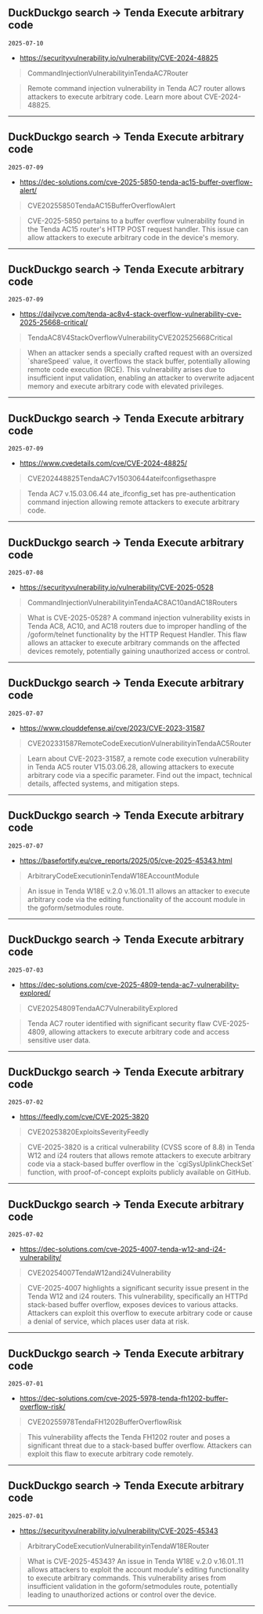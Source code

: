 ## DuckDuckgo search -> Tenda Execute arbitrary code
`2025-07-10`

* https://securityvulnerability.io/vulnerability/CVE-2024-48825

<blockquote>
 CommandInjectionVulnerabilityinTendaAC7Router
</blockquote>
<blockquote>
Remote command injection vulnerability in Tenda AC7 router allows attackers to execute arbitrary code. Learn more about CVE-2024-48825.
</blockquote>

---

## DuckDuckgo search -> Tenda Execute arbitrary code
`2025-07-09`

* https://dec-solutions.com/cve-2025-5850-tenda-ac15-buffer-overflow-alert/

<blockquote>
 CVE20255850TendaAC15BufferOverflowAlert
</blockquote>
<blockquote>
CVE-2025-5850 pertains to a buffer overflow vulnerability found in the Tenda AC15 router's HTTP POST request handler. This issue can allow attackers to execute arbitrary code in the device's memory.
</blockquote>

---

## DuckDuckgo search -> Tenda Execute arbitrary code
`2025-07-09`

* https://dailycve.com/tenda-ac8v4-stack-overflow-vulnerability-cve-2025-25668-critical/

<blockquote>
 TendaAC8V4StackOverflowVulnerabilityCVE202525668Critical
</blockquote>
<blockquote>
When an attacker sends a specially crafted request with an oversized `shareSpeed` value, it overflows the stack buffer, potentially allowing remote code execution (RCE). This vulnerability arises due to insufficient input validation, enabling an attacker to overwrite adjacent memory and execute arbitrary code with elevated privileges.
</blockquote>

---

## DuckDuckgo search -> Tenda Execute arbitrary code
`2025-07-09`

* https://www.cvedetails.com/cve/CVE-2024-48825/

<blockquote>
 CVE202448825TendaAC7v15030644ateifconfigsethaspre
</blockquote>
<blockquote>
Tenda AC7 v.15.03.06.44 ate_ifconfig_set has pre-authentication command injection allowing remote attackers to execute arbitrary code.
</blockquote>

---

## DuckDuckgo search -> Tenda Execute arbitrary code
`2025-07-08`

* https://securityvulnerability.io/vulnerability/CVE-2025-0528

<blockquote>
 CommandInjectionVulnerabilityinTendaAC8AC10andAC18Routers
</blockquote>
<blockquote>
What is CVE-2025-0528? A command injection vulnerability exists in Tenda AC8, AC10, and AC18 routers due to improper handling of the /goform/telnet functionality by the HTTP Request Handler. This flaw allows an attacker to execute arbitrary commands on the affected devices remotely, potentially gaining unauthorized access or control.
</blockquote>

---

## DuckDuckgo search -> Tenda Execute arbitrary code
`2025-07-07`

* https://www.clouddefense.ai/cve/2023/CVE-2023-31587

<blockquote>
 CVE202331587RemoteCodeExecutionVulnerabilityinTendaAC5Router
</blockquote>
<blockquote>
Learn about CVE-2023-31587, a remote code execution vulnerability in Tenda AC5 router V15.03.06.28, allowing attackers to execute arbitrary code via a specific parameter. Find out the impact, technical details, affected systems, and mitigation steps.
</blockquote>

---

## DuckDuckgo search -> Tenda Execute arbitrary code
`2025-07-07`

* https://basefortify.eu/cve_reports/2025/05/cve-2025-45343.html

<blockquote>
 ArbitraryCodeExecutioninTendaW18EAccountModule
</blockquote>
<blockquote>
An issue in Tenda W18E v.2.0 v.16.01..11 allows an attacker to execute arbitrary code via the editing functionality of the account module in the goform/setmodules route.
</blockquote>

---

## DuckDuckgo search -> Tenda Execute arbitrary code
`2025-07-03`

* https://dec-solutions.com/cve-2025-4809-tenda-ac7-vulnerability-explored/

<blockquote>
 CVE20254809TendaAC7VulnerabilityExplored
</blockquote>
<blockquote>
Tenda AC7 router identified with significant security flaw CVE-2025-4809, allowing attackers to execute arbitrary code and access sensitive user data.
</blockquote>

---

## DuckDuckgo search -> Tenda Execute arbitrary code
`2025-07-02`

* https://feedly.com/cve/CVE-2025-3820

<blockquote>
 CVE20253820ExploitsSeverityFeedly
</blockquote>
<blockquote>
CVE-2025-3820 is a critical vulnerability (CVSS score of 8.8) in Tenda W12 and i24 routers that allows remote attackers to execute arbitrary code via a stack-based buffer overflow in the `cgiSysUplinkCheckSet` function, with proof-of-concept exploits publicly available on GitHub.
</blockquote>

---

## DuckDuckgo search -> Tenda Execute arbitrary code
`2025-07-02`

* https://dec-solutions.com/cve-2025-4007-tenda-w12-and-i24-vulnerability/

<blockquote>
 CVE20254007TendaW12andi24Vulnerability
</blockquote>
<blockquote>
CVE-2025-4007 highlights a significant security issue present in the Tenda W12 and i24 routers. This vulnerability, specifically an HTTPd stack-based buffer overflow, exposes devices to various attacks. Attackers can exploit this overflow to execute arbitrary code or cause a denial of service, which places user data at risk.
</blockquote>

---

## DuckDuckgo search -> Tenda Execute arbitrary code
`2025-07-01`

* https://dec-solutions.com/cve-2025-5978-tenda-fh1202-buffer-overflow-risk/

<blockquote>
 CVE20255978TendaFH1202BufferOverflowRisk
</blockquote>
<blockquote>
This vulnerability affects the Tenda FH1202 router and poses a significant threat due to a stack-based buffer overflow. Attackers can exploit this flaw to execute arbitrary code remotely.
</blockquote>

---

## DuckDuckgo search -> Tenda Execute arbitrary code
`2025-07-01`

* https://securityvulnerability.io/vulnerability/CVE-2025-45343

<blockquote>
 ArbitraryCodeExecutionVulnerabilityinTendaW18ERouter
</blockquote>
<blockquote>
What is CVE-2025-45343? An issue in Tenda W18E v.2.0 v.16.01..11 allows attackers to exploit the account module's editing functionality to execute arbitrary commands. This vulnerability arises from insufficient validation in the goform/setmodules route, potentially leading to unauthorized actions or control over the device.
</blockquote>

---

